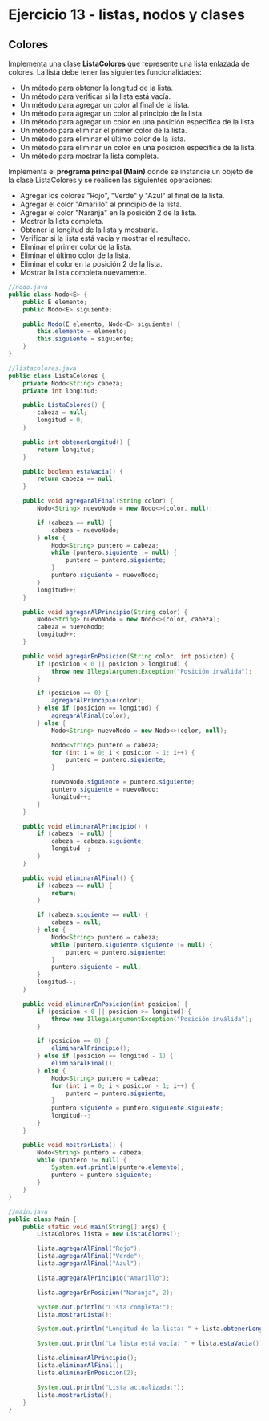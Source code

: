# Ejercicio 13 - listas, nodos y clases

## Colores

Implementa una clase **ListaColores** que represente una lista enlazada de colores. La lista debe tener las siguientes funcionalidades:

- Un método para obtener la longitud de la lista.
- Un método para verificar si la lista está vacía.
- Un método para agregar un color al final de la lista.
- Un método para agregar un color al principio de la lista.
- Un método para agregar un color en una posición específica de la lista.
- Un método para eliminar el primer color de la lista.
- Un método para eliminar el último color de la lista.
- Un método para eliminar un color en una posición específica de la lista.
- Un método para mostrar la lista completa.

Implementa el **programa principal (Main)** donde se instancie un objeto de la clase ListaColores y se realicen las siguientes operaciones:

- Agregar los colores "Rojo", "Verde" y "Azul" al final de la lista.
- Agregar el color "Amarillo" al principio de la lista.
- Agregar el color "Naranja" en la posición 2 de la lista.
- Mostrar la lista completa.
- Obtener la longitud de la lista y mostrarla.
- Verificar si la lista está vacía y mostrar el resultado.
- Eliminar el primer color de la lista.
- Eliminar el último color de la lista.
- Eliminar el color en la posición 2 de la lista.
- Mostrar la lista completa nuevamente.

~~~java
//nodo.java
public class Nodo<E> {
    public E elemento;
    public Nodo<E> siguiente;

    public Nodo(E elemento, Nodo<E> siguiente) {
        this.elemento = elemento;
        this.siguiente = siguiente;
    }
}

//listacolores.java
public class ListaColores {
    private Nodo<String> cabeza;
    private int longitud;

    public ListaColores() {
        cabeza = null;
        longitud = 0;
    }

    public int obtenerLongitud() {
        return longitud;
    }

    public boolean estaVacia() {
        return cabeza == null;
    }

    public void agregarAlFinal(String color) {
        Nodo<String> nuevoNodo = new Nodo<>(color, null);

        if (cabeza == null) {
            cabeza = nuevoNodo;
        } else {
            Nodo<String> puntero = cabeza;
            while (puntero.siguiente != null) {
                puntero = puntero.siguiente;
            }
            puntero.siguiente = nuevoNodo;
        }
        longitud++;
    }

    public void agregarAlPrincipio(String color) {
        Nodo<String> nuevoNodo = new Nodo<>(color, cabeza);
        cabeza = nuevoNodo;
        longitud++;
    }

    public void agregarEnPosicion(String color, int posicion) {
        if (posicion < 0 || posicion > longitud) {
            throw new IllegalArgumentException("Posición inválida");
        }

        if (posicion == 0) {
            agregarAlPrincipio(color);
        } else if (posicion == longitud) {
            agregarAlFinal(color);
        } else {
            Nodo<String> nuevoNodo = new Nodo<>(color, null);

            Nodo<String> puntero = cabeza;
            for (int i = 0; i < posicion - 1; i++) {
                puntero = puntero.siguiente;
            }

            nuevoNodo.siguiente = puntero.siguiente;
            puntero.siguiente = nuevoNodo;
            longitud++;
        }
    }

    public void eliminarAlPrincipio() {
        if (cabeza != null) {
            cabeza = cabeza.siguiente;
            longitud--;
        }
    }

    public void eliminarAlFinal() {
        if (cabeza == null) {
            return;
        }

        if (cabeza.siguiente == null) {
            cabeza = null;
        } else {
            Nodo<String> puntero = cabeza;
            while (puntero.siguiente.siguiente != null) {
                puntero = puntero.siguiente;
            }
            puntero.siguiente = null;
        }
        longitud--;
    }

    public void eliminarEnPosicion(int posicion) {
        if (posicion < 0 || posicion >= longitud) {
            throw new IllegalArgumentException("Posición inválida");
        }

        if (posicion == 0) {
            eliminarAlPrincipio();
        } else if (posicion == longitud - 1) {
            eliminarAlFinal();
        } else {
            Nodo<String> puntero = cabeza;
            for (int i = 0; i < posicion - 1; i++) {
                puntero = puntero.siguiente;
            }
            puntero.siguiente = puntero.siguiente.siguiente;
            longitud--;
        }
    }

    public void mostrarLista() {
        Nodo<String> puntero = cabeza;
        while (puntero != null) {
            System.out.println(puntero.elemento);
            puntero = puntero.siguiente;
        }
    }
}

//main.java
public class Main {
    public static void main(String[] args) {
        ListaColores lista = new ListaColores();

        lista.agregarAlFinal("Rojo");
        lista.agregarAlFinal("Verde");
        lista.agregarAlFinal("Azul");

        lista.agregarAlPrincipio("Amarillo");

        lista.agregarEnPosicion("Naranja", 2);

        System.out.println("Lista completa:");
        lista.mostrarLista();

        System.out.println("Longitud de la lista: " + lista.obtenerLongitud());

        System.out.println("La lista está vacía: " + lista.estaVacia());

        lista.eliminarAlPrincipio();
        lista.eliminarAlFinal();
        lista.eliminarEnPosicion(2);

        System.out.println("Lista actualizada:");
        lista.mostrarLista();
    }
}
~~~
